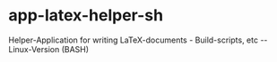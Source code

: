 # app-latex-helper-sh
Helper-Application for writing LaTeX-documents - Build-scripts, etc -- Linux-Version (BASH)
